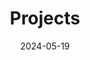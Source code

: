 ---
title: 'Projects'
date: 2024-05-19
type: landing

design:
  # Section spacing
  spacing: '5rem'

# Page sections
sections:
  - block: collection
    content:
      title: Selected Projects
      text: Welcome to the project gallery. Here you can see a variety of projects compiled from school, personal, and professional work to get inspired! Projects titled with * are group projects.
      filters:
        folders:
          - project
      offset: 0
      count: 10
      sort:
        by: weight
        order: asc
    design:
      view: article-grid
      fill_image: false
      columns: 3
---